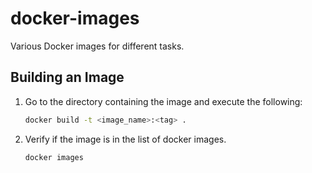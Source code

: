 # docker-images
Various Docker images for different tasks.

## Building an Image
1. Go to the directory containing the image and execute the following:
    ```sh
    docker build -t <image_name>:<tag> .
    ```
2. Verify if the image is in the list of docker images.
    ```sh
    docker images
    ```
